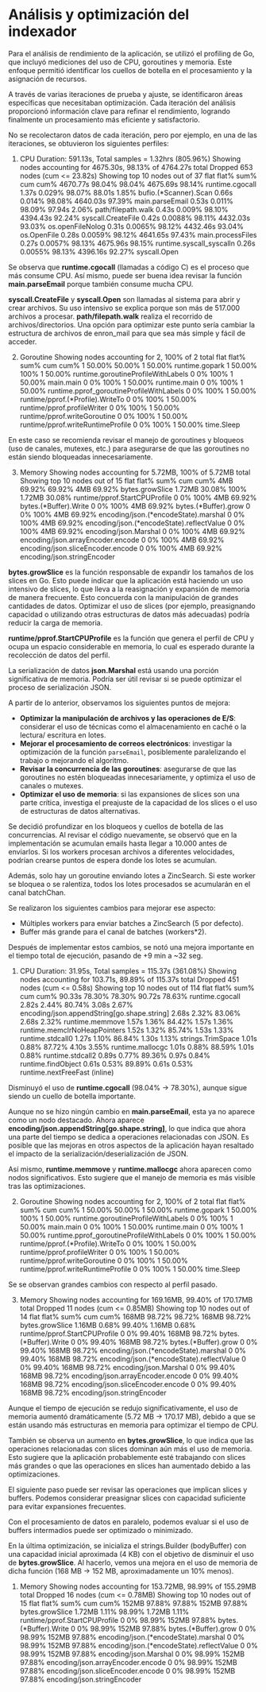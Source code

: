 # Análisis y optimización del indexador
Para el análisis de rendimiento de la aplicación, se utilizó el profiling de Go, que incluyó mediciones del uso de CPU, goroutines y memoria. Este enfoque permitió identificar los cuellos de botella en el procesamiento y la asignación de recursos.

A través de varias iteraciones de prueba y ajuste, se identificaron áreas específicas que necesitaban optimización. Cada iteración del análisis proporcionó información clave para refinar el rendimiento, logrando finalmente un procesamiento más eficiente y satisfactorio.

No se recolectaron datos de cada iteración, pero por ejemplo, en una de las iteraciones, se obtuvieron los siguientes perfiles:

1. CPU
Duration: 591.13s, Total samples = 1.32hrs (805.96%)
Showing nodes accounting for 4675.30s, 98.13% of 4764.27s total
Dropped 653 nodes (cum <= 23.82s)
Showing top 10 nodes out of 37
      flat  flat%   sum%        cum   cum%
  4670.77s 98.04% 98.04%   4675.69s 98.14%  runtime.cgocall
     1.37s 0.029% 98.07%     88.01s  1.85%  bufio.(*Scanner).Scan
     0.66s 0.014% 98.08%   4640.03s 97.39%  main.parseEmail
     0.53s 0.011% 98.09%     97.94s  2.06%  path/filepath.walk
     0.43s 0.009% 98.10%   4394.43s 92.24%  syscall.CreateFile
     0.42s 0.0088% 98.11%   4432.03s 93.03%  os.openFileNolog
     0.31s 0.0065% 98.12%   4432.46s 93.04%  os.OpenFile
     0.28s 0.0059% 98.12%   4641.65s 97.43%  main.processFiles
     0.27s 0.0057% 98.13%   4675.96s 98.15%  runtime.syscall_syscalln
     0.26s 0.0055% 98.13%   4396.16s 92.27%  syscall.Open

Se observa que **runtime.cgocall** (llamadas a código C) es el proceso que más consume CPU. Así mismo, puede ser buena idea revisar la función **main.parseEmail** porque también consume mucha CPU.

**syscall.CreateFile** y **syscall.Open** son llamadas al sistema para abrir y crear archivos. Su uso intensivo se explica porque son más de 517.000 archivos a procesar. **path/filepath.walk** realiza el recorrido de archivos/directorios. Una opción para optimizar este punto sería cambiar la estructura de archivos de enron_mail para que sea más simple y fácil de acceder.

2. Goroutine
Showing nodes accounting for 2, 100% of 2 total
      flat  flat%   sum%        cum   cum%
         1 50.00% 50.00%          1 50.00%  runtime.gopark
         1 50.00%   100%          1 50.00%  runtime.goroutineProfileWithLabels
         0     0%   100%          1 50.00%  main.main
         0     0%   100%          1 50.00%  runtime.main
         0     0%   100%          1 50.00%  runtime.pprof_goroutineProfileWithLabels
         0     0%   100%          1 50.00%  runtime/pprof.(*Profile).WriteTo
         0     0%   100%          1 50.00%  runtime/pprof.profileWriter
         0     0%   100%          1 50.00%  runtime/pprof.writeGoroutine
         0     0%   100%          1 50.00%  runtime/pprof.writeRuntimeProfile
         0     0%   100%          1 50.00%  time.Sleep

En este caso se recomienda revisar el manejo de goroutines y bloqueos (uso de canales, mutexes, etc.) para asegurarse de que las goroutines no están siendo bloqueadas innecesariamente.

3. Memory
Showing nodes accounting for 5.72MB, 100% of 5.72MB total
Showing top 10 nodes out of 15
      flat  flat%   sum%        cum   cum%
       4MB 69.92% 69.92%        4MB 69.92%  bytes.growSlice
    1.72MB 30.08%   100%     1.72MB 30.08%  runtime/pprof.StartCPUProfile
         0     0%   100%        4MB 69.92%  bytes.(*Buffer).Write
         0     0%   100%        4MB 69.92%  bytes.(*Buffer).grow
         0     0%   100%        4MB 69.92%  encoding/json.(*encodeState).marshal
         0     0%   100%        4MB 69.92%  encoding/json.(*encodeState).reflectValue
         0     0%   100%        4MB 69.92%  encoding/json.Marshal
         0     0%   100%        4MB 69.92%  encoding/json.arrayEncoder.encode
         0     0%   100%        4MB 69.92%  encoding/json.sliceEncoder.encode
         0     0%   100%        4MB 69.92%  encoding/json.stringEncoder

**bytes.growSlice** es la función responsable de expandir los tamaños de los slices en Go. Esto puede indicar que la aplicación está haciendo un uso intensivo de slices, lo que lleva a la reasignación y expansión de memoria de manera frecuente. Esto concuerda con la manipulación de grandes cantidades de datos. Optimizar el uso de slices (por ejemplo, preasignando capacidad o utilizando otras estructuras de datos más adecuadas) podría reducir la carga de memoria.

**runtime/pprof.StartCPUProfile** es la función que genera el perfil de CPU y ocupa un espacio considerable en memoria, lo cual es esperado durante la recolección de datos del perfil.

La serialización de datos **json.Marshal** está usando una porción significativa de memoria. Podría ser útil revisar si se puede optimizar el proceso de serialización JSON.

A partir de lo anterior, observamos los siguientes puntos de mejora:

- **Optimizar la manipulación de archivos y las operaciones de E/S**: considerar el uso de técnicas como el almacenamiento en caché o la lectura/ escritura en lotes.
- **Mejorar el procesamiento de correos electrónicos**: investigar la optimización de la función `parseEmail`, posiblemente paralelizando el trabajo o mejorando el algoritmo.
- **Revisar la concurrencia de las goroutines**: asegurarse de que las goroutines no estén bloqueadas innecesariamente, y optimiza el uso de canales o mutexes.
- **Optimizar el uso de memoria**: si las expansiones de slices son una parte crítica, investiga el preajuste de la capacidad de los slices o el uso de estructuras de datos alternativas.

Se decidió profundizar en los bloqueos y cuellos de botella de las concurrencias. Al revisar el código nuevamente, se observó que en la implementación se acumulan emails hasta llegar a 10.000 antes de enviarlos. Si los workers procesan archivos a diferentes velocidades, podrían crearse puntos de espera donde los lotes se acumulan.

Además, solo hay un goroutine enviando lotes a ZincSearch. Si este worker se bloquea o se ralentiza, todos los lotes procesados se acumularán en el canal batchChan.

Se realizaron los siguientes cambios para mejorar ese aspecto:

- Múltiples workers para enviar batches a ZincSearch (5 por defecto).
- Buffer más grande para el canal de batches (workers*2).

Después de implementar estos cambios, se notó una mejora importante en el tiempo total de ejecución, pasando de +9 min a ~32 seg.

1. CPU
Duration: 31.95s, Total samples = 115.37s (361.08%)
Showing nodes accounting for 103.71s, 89.89% of 115.37s total
Dropped 451 nodes (cum <= 0.58s)
Showing top 10 nodes out of 114
      flat  flat%   sum%        cum   cum%
    90.33s 78.30% 78.30%     90.72s 78.63%  runtime.cgocall
     2.82s  2.44% 80.74%      3.08s  2.67%  encoding/json.appendString[go.shape.string]
     2.68s  2.32% 83.06%      2.68s  2.32%  runtime.memmove
     1.57s  1.36% 84.42%      1.57s  1.36%  runtime.memclrNoHeapPointers
     1.52s  1.32% 85.74%      1.53s  1.33%  runtime.stdcall0
     1.27s  1.10% 86.84%      1.30s  1.13%  strings.TrimSpace
     1.01s  0.88% 87.72%      4.10s  3.55%  runtime.mallocgc
     1.01s  0.88% 88.59%      1.01s  0.88%  runtime.stdcall2
     0.89s  0.77% 89.36%      0.97s  0.84%  runtime.findObject
     0.61s  0.53% 89.89%      0.61s  0.53%  runtime.nextFreeFast (inline)

Disminuyó el uso de **runtime.cgocall** (98.04% -> 78.30%), aunque sigue siendo un cuello de botella importante.

Aunque no se hizo ningún cambio en **main.parseEmail**, esta ya no aparece como un nodo destacado. Ahora aparece **encoding/json.appendString[go.shape.string]**, lo que indica que ahora una parte del tiempo se dedica a operaciones relacionadas con JSON. Es posible que las mejoras en otros aspectos de la aplicación hayan resaltado el impacto de la serialización/deserialización de JSON.

Así mismo, **runtime.memmove** y **runtime.mallocgc** ahora aparecen como nodos significativos. Esto sugiere que el manejo de memoria es más visible tras las optimizaciones.

2. Goroutine
Showing nodes accounting for 2, 100% of 2 total
      flat  flat%   sum%        cum   cum%
         1 50.00% 50.00%          1 50.00%  runtime.gopark
         1 50.00%   100%          1 50.00%  runtime.goroutineProfileWithLabels
         0     0%   100%          1 50.00%  main.main
         0     0%   100%          1 50.00%  runtime.main
         0     0%   100%          1 50.00%  runtime.pprof_goroutineProfileWithLabels
         0     0%   100%          1 50.00%  runtime/pprof.(*Profile).WriteTo
         0     0%   100%          1 50.00%  runtime/pprof.profileWriter
         0     0%   100%          1 50.00%  runtime/pprof.writeGoroutine
         0     0%   100%          1 50.00%  runtime/pprof.writeRuntimeProfile
         0     0%   100%          1 50.00%  time.Sleep

Se se observan grandes cambios con respecto al perfil pasado.

3. Memory
Showing nodes accounting for 169.16MB, 99.40% of 170.17MB total
Dropped 11 nodes (cum <= 0.85MB)
Showing top 10 nodes out of 14
      flat  flat%   sum%        cum   cum%
     168MB 98.72% 98.72%      168MB 98.72%  bytes.growSlice
    1.16MB  0.68% 99.40%     1.16MB  0.68%  runtime/pprof.StartCPUProfile
         0     0% 99.40%      168MB 98.72%  bytes.(*Buffer).Write
         0     0% 99.40%      168MB 98.72%  bytes.(*Buffer).grow
         0     0% 99.40%      168MB 98.72%  encoding/json.(*encodeState).marshal
         0     0% 99.40%      168MB 98.72%  encoding/json.(*encodeState).reflectValue
         0     0% 99.40%      168MB 98.72%  encoding/json.Marshal
         0     0% 99.40%      168MB 98.72%  encoding/json.arrayEncoder.encode
         0     0% 99.40%      168MB 98.72%  encoding/json.sliceEncoder.encode
         0     0% 99.40%      168MB 98.72%  encoding/json.stringEncoder

Aunque el tiempo de ejecución se redujo significativamente, el uso de memoria aumentó dramáticamente (5.72 MB -> 170.17 MB), debido a que se están usando más estructuras en memoria para optimizar el tiempo de CPU.

También se observa un aumento en **bytes.growSlice**, lo que indica que las operaciones relacionadas con slices dominan aún más el uso de memoria. Esto sugiere que la aplicación probablemente esté trabajando con slices más grandes o que las operaciones en slices han aumentado debido a las optimizaciones.

El siguiente paso puede ser revisar las operaciones que implican slices y buffers. Podemos considerar preasignar slices con capacidad suficiente para evitar expansiones frecuentes.

Con el procesamiento de datos en paralelo, podemos evaluar si el uso de buffers intermadios puede ser optimizado o minimizado.

En la última optimización, se inicializa el strings.Builder (bodyBuffer) con una capacidad inicial aproximada (4 KB) con el objetivo de disminuir el uso de **bytes.growSlice**. Al hacerlo, vemos una mejora en el uso de memoria de dicha función (168 MB -> 152 MB, aproximadamente un 10% menos).

1. Memory
Showing nodes accounting for 153.72MB, 98.99% of 155.29MB total
Dropped 16 nodes (cum <= 0.78MB)
Showing top 10 nodes out of 15
      flat  flat%   sum%        cum   cum%
     152MB 97.88% 97.88%      152MB 97.88%  bytes.growSlice
    1.72MB  1.11% 98.99%     1.72MB  1.11%  runtime/pprof.StartCPUProfile
         0     0% 98.99%      152MB 97.88%  bytes.(*Buffer).Write
         0     0% 98.99%      152MB 97.88%  bytes.(*Buffer).grow
         0     0% 98.99%      152MB 97.88%  encoding/json.(*encodeState).marshal
         0     0% 98.99%      152MB 97.88%  encoding/json.(*encodeState).reflectValue
         0     0% 98.99%      152MB 97.88%  encoding/json.Marshal
         0     0% 98.99%      152MB 97.88%  encoding/json.arrayEncoder.encode
         0     0% 98.99%      152MB 97.88%  encoding/json.sliceEncoder.encode
         0     0% 98.99%      152MB 97.88%  encoding/json.stringEncoder
